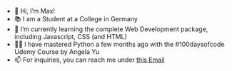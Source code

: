 - 👋 Hi, I’m Max!
- 📚 I am a Student at a College in Germany
- 🌱 I’m currently learning the complete Web Development package, including Javascript, CSS (and HTML)
- 🤟🏼 I have mastered Python a few months ago with the #100daysofcode Udemy Course by Angela Yu
- 📫 For inquiries, you can reach me under [this Email](mailto:help@schulzdev.com)

<!---
schulzdev/schulzdev is a ✨ special ✨ repository because its `README.md` (this file) appears on your GitHub profile.
You can click the Preview link to take a look at your changes.
--->
